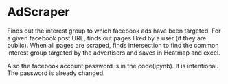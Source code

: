 # AdScraper
Finds out the interest group to which facebook ads have been targeted. For a given facebook post URL, finds out pages liked by a user (if they are public). When all pages are scraped, finds intersection to find the common interest group targeted by the advertisers and saves in Heatmap and excel.

Also the facebook account password is in the code(ipynb). It is intentional. The password is already changed.
